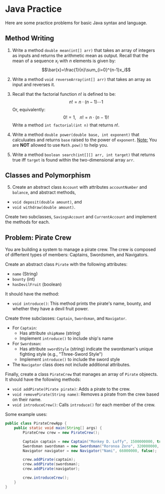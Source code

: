 # Java Practice

Here are some practice problems for basic Java syntax and language.

## Method Writing
1. Write a method `double mean(int[] arr)` that takes an array of integers as inputs and returns the arithmetic mean as output. Recall that the mean of a sequence $x_i$ with $n$ elements is given by:
$$\bar{x}=\frac{1}{n}\sum_{i=0}^{n-1}x_i$$

2. Write a method `void reverseArray(int[] arr)` that takes an array as input and reverses it.
3. Recall that the factorial function $n!$ is defined to be:
$$n!=n\cdot (n-1)\cdots 1$$
Or, equivalently:
$$0!=1,\hspace{10pt}n!=n\cdot (n-1)!$$
Write a method `int factorial(int n)` that returns $n!$.

4. Write a method `double power(double base, int exponent)` that calculuates and returns `base` raised to the power of `exponent`. <ins>Note:</ins> You are **NOT** allowed to use `Math.pow()` to help you.

5. Write a method `boolean search(int[][] arr, int target)` that returns true iff `target` is found within the two-dimensional array `arr`.

## Classes and Polymorphism
5. Create an abstract class `Account` with attributes `accountNumber` and `balance`, and abstract methods,
- `void deposit(double amount)`, and
- `void withdraw(double amount)`.

Create two subclasses, `SavingsAccount` and `CurrentAccount` and implement the methods for each.

## Problem: Pirate Crew
You are building a system to manage a pirate crew. The crew is composed of differtent types of members: Captains, Swordsmen, and Navigators.

Create an abstract class `Pirate` with the following attributes:
- `name` (String)
- `bounty` (int)
- `hasDevilFruit` (boolean)

It should have the method:
- `void introduce()`: This method prints the pirate's name, bounty, and whether they have a devil fruit power.

Create three subclasses: `Captain`, `Swordsman`, and `Navigator`.
* For `Captain`:
  * Has attribute `shipName` (string)
  * Implement `introduce()` to include ship's name
* For `Swordsman`:
  * Has attribute `swordStyle` (string) indicate the swordsman's unique fighting style (e.g., "Three-Sword Style")
  * Implement `introduce()` to include the sword style
* The `Navigator` class does not include additional attributes.

Finally, create a class `PirateCrew` that manages an array of `Pirate` objeects. It should have the following methods:
* `void addPirate(Pirate pirate)`: Adds a pirate to the crew.
* `void removePirate(String name)`: Removes a pirate from the crew based on their name.
* `void introduceCrew()`: Calls `introduce()` for each member of the crew.

Some example uses:
```java
public class PirateCrewApp {
    public static void main(String[] args) {
        PirateCrew crew = new PirateCrew();

        Captain captain = new Captain("Monkey D. Luffy", 1500000000, true, "Thousand Sunny");
        Swordsman swordsman = new Swordsman("Roronoa Zoro", 320000000, false, "Three-sword Style");
        Navigator navigator = new Navigator("Nami", 66000000, false);

        crew.addPirate(captain);
        crew.addPirate(swordsman);
        crew.addPirate(navigator);

        crew.introduceCrew();
    }
}
```